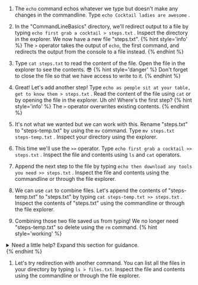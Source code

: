 1. The `echo` command echos whatever we type but doesn't make any changes in the commandline. Type `echo Cocktail ladies are awesome` <i class="fa fa-share fa-rotate-180"></i>.

1. In the "CommandLineBasics" directory, we'll redirect output to a file by typing `echo first grab a cocktail > steps.txt` <i class="fa fa-share fa-rotate-180"></i>. Inspect the directory in the explorer. We now have a new file "steps.txt".
      {% hint style='info' %}
The `>` operator takes the output of `echo`, the first command, and redirects the output from the console to a file instead.
      {% endhint %}

1. Type `cat steps.txt` <i class="fa fa-share fa-rotate-180"></i> to read the content of the file. Open the file in the explorer to see the contents. 😎
      {% hint style='danger' %}
Don't forget to close the file so that we have access to write to it.
      {% endhint %}

1. Great! Let's add another step! Type `echo as people sit at your table, get to know them > steps.txt` <i class="fa fa-share fa-rotate-180"></i>. Read the content of the file using `cat` or by opening the file in the explorer. Uh oh! Where's the first step?
      {% hint style='info' %}
The `>` operator overwrites existing contents.
      {% endhint %}

1. It's not what we wanted but we can work with this. Rename "steps.txt" to "steps-temp.txt" by using the `mv` command. Type `mv steps.txt steps-temp.txt` <i class="fa fa-share fa-rotate-180"></i>. Inspect your directory using the explorer.

1. This time we'll use the `>>` operator. Type `echo first grab a cocktail >> steps.txt` <i class="fa fa-share fa-rotate-180"></i>. Inspect the file and contents using `ls` and `cat` operators.

1. Append the next step to the file by typing `echo then download any tools you need >> steps.txt` <i class="fa fa-share fa-rotate-180"></i>. Inspect the file and contents using the commandline or through the file explorer.

1. We can use `cat` to combine files. Let's append the contents of "steps-temp.txt" to "steps.txt" by typing `cat steps-temp.txt >> steps.txt` <i class="fa fa-share fa-rotate-180"></i>. Inspect the contents of "steps.txt" using the commandline or through the file explorer.

1. Combining those two file saved us from typing! We no longer need "steps-temp.txt" so delete using the `rm` command. 
   {% hint style='working' %}
<details>
<summary>
Need a little help? Expand this section for guidance. 
</summary>
Type <code>rm steps-temp.txt</code> <i class="fa fa-share fa-rotate-180"></i>.
</details>
   {% endhint %}

1. Let's try redirection with another command. You can list all the files in your directory by typing `ls > files.txt`. Inspect the file and contents using the commandline or through the file explorer.
